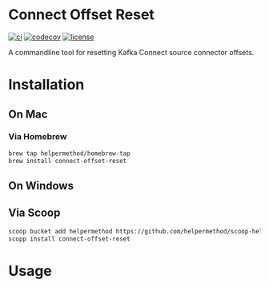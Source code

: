 # Connect Offset Reset

[![ci](https://github.com/helpermethod/connect-offset-reset/actions/workflows/ci.yml/badge.svg)](https://github.com/helpermethod/connect-offset-reset/actions/workflows/ci.yml)
[![codecov](https://codecov.io/gh/helpermethod/connect-offset-reset/branch/main/graph/badge.svg?token=niYlJRkALi)](https://codecov.io/gh/helpermethod/connect-offset-reset)
[![license](https://badgen.net/badge/license/Apache-2.0/blue)](https://github.com/helpermethod/connect-offset-reset/blob/main/LICENSE)

A commandline tool for resetting Kafka Connect source connector offsets.

# Installation

## On Mac

### Via Homebrew

```sh
brew tap helpermethod/homebrew-tap
brew install connect-offset-reset
```

## On Windows

## Via Scoop

```sh
scoop bucket add helpermethod https://github.com/helpermethod/scoop-helpermethod.git
scopp install connect-offset-reset
```

# Usage

